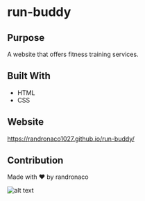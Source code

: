 # run-buddy

## Purpose
A website that offers fitness training services.

## Built With
* HTML
* CSS

## Website
https://randronaco1027.github.io/run-buddy/

## Contribution
Made with ❤️ by randronaco

![alt text](assets/images/screenshot.png)
